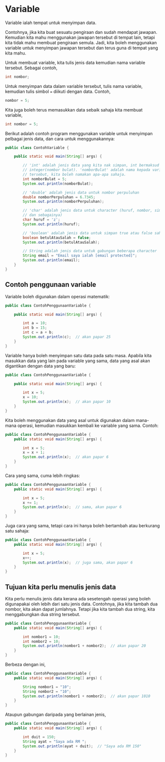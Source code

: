 # Variable

Variable ialah tempat untuk menyimpan data.

Contohnya, jika kita buat sesuatu pengiraan dan sudah mendapat jawapan.
Kemudian kita mahu menggunakan jawapan tersebut di tempat lain, tetapi
kita tidak mahu membuat pengiraan semula. Jadi, kita boleh menggunakan
variable untuk menyimpan jawapan tersebut dan terus guna di tempat yang
kita mahu.

Untuk membuat variable, kita tulis jenis data kemudian nama variable
tersebut. Sebagai contoh,

```java
int nombor;
```

Untuk menyimpan data dalam variable tersebut, tulis nama variable,
kemudian tulis simbol `=` diikuti dengan data. Contoh,

```java
nombor = 5;
```

Kita juga boleh terus memasukkan data sebaik sahaja kita membuat
variable,

```java
int nombor = 5;
```

Berikut adalah contoh program menggunakan variable untuk menyimpan
pelbagai jenis data, dan cara untuk menggunakannya:

```java
public class ContohVariable {

    public static void main(String[] args) {

        // 'int' adalah jenis data yang kita nak simpan, int bermaksud
        // integer(nombor bulat). 'nomborBulat' adalah nama kepada variable
        // tersebut, kita boleh namakan apa-apa sahaja.
        int nomborBulat = 5;
        System.out.println(nomborBulat);

        // 'double' adalah jenis data untuk nombor perpuluhan
        double nomborPerpuluhan = 6.7345;
        System.out.println(nomborPerpuluhan);

        // 'char' adalah jenis data untuk character (huruf, nombor, simbol
        // dan sebagainya)
        char huruf = 'z';
        System.out.println(huruf);

        // 'boolean' adalah jenis data untuk simpan true atau false sahaja
        boolean betulAtauSalah = false;
        System.out.println(betulAtauSalah);

        // String adalah jenis data untuk gabungan beberapa character
        String email = "Email saya ialah [email protected]";
        System.out.println(email);
    }
}
```

## Contoh penggunaan variable

Variable boleh digunakan dalam operasi matematik:

```java
public class ContohPenggunaanVariable {

    public static void main(String[] args) {

        int a = 10;
        int b = 15;
        int c = a + b;
        System.out.println(c);  // akan papar 25
    }
}
```

Variable hanya boleh menyimpan satu data pada satu masa. Apabila kita
masukkan data yang lain pada variable yang sama, data yang asal akan
digantikan dengan data yang baru:

```java
public class ContohPenggunaanVariable {

    public static void main(String[] args) {

        int x = 5;
        x = 10;
        System.out.println(x);  // akan papar 10
    }
}
```

Kita boleh menggunakan data yang asal untuk digunakan dalam mana-mana
operasi, kemudian masukkan kembali ke variable yang sama. Contoh:

```java
public class ContohPenggunaanVariable {
    public static void main(String[] args) {

        int x = 5;
        x = x + 1;
        System.out.println(x);  // akan papar 6
    }
}
```

Cara yang sama, cuma lebih ringkas:

```java
public class ContohPenggunaanVariable {
    public static void main(String[] args) {

        int x = 5;
        x += 1;
        System.out.println(x);  // sama, akan papar 6
    }
}
```

Juga cara yang sama, tetapi cara ini hanya boleh bertambah atau
berkurang satu sahaja:

```java
public class ContohPenggunaanVariable {
    public static void main(String[] args) {

        int x = 5;
        x++;
        System.out.println(x);  // juga sama, akan papar 6
    }
}
```

## Tujuan kita perlu menulis jenis data

Kita perlu menulis jenis data kerana ada sesetengah operasi yang boleh
digunapakai oleh lebih dari satu jenis data. Contohnya, jika kita tambah
dua nombor, kita akan dapat jumlahnya. Tetapi jika kita tambah dua
string, kita menggabungkan dua string tersebut.

```java
public class ContohPenggunaanVariable {
    public static void main(String[] args) {

        int nombor1 = 10;
        int nombor2 = 10;
        System.out.println(nombor1 + nombor2);  // akan papar 20
    }
}
```

Berbeza dengan ini,

```java
public class ContohPenggunaanVariable {
    public static void main(String[] args) {

        String nombor1 = "10";
        String nombor2 = "10";
        System.out.println(nombor1 + nombor2);  // akan papar 1010
    }
}
```

Ataupun gabungan daripada yang berlainan jenis,

```java
public class ContohPenggunaanVariable {
    public static void main(String[] args) {

        int duit = 150;
        String ayat = "Saya ada RM ";
        System.out.println(ayat + duit);  // "Saya ada RM 150"
    }
}
```
